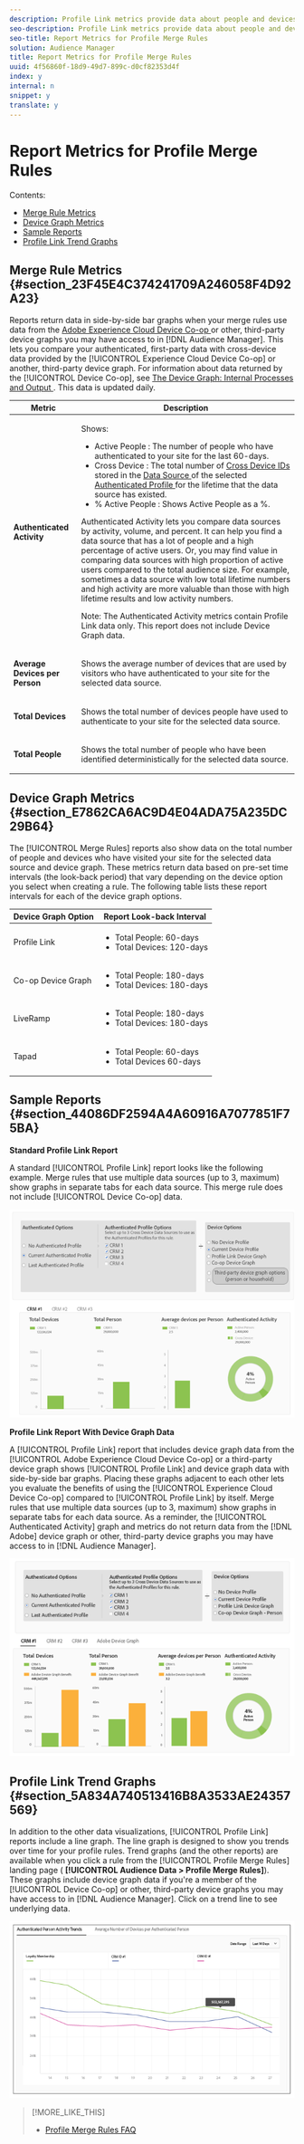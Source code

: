 ```yaml
---
description: Profile Link metrics provide data about people and devices that authenticate to your site. The data and graphs in Profile Link update dynamically as you create a merge rules or when you click an existing rule from the Profile Merge Rules dashboard. These metrics can include device graph from the Adobe Experience Cloud Device Co-op or other third-party device graph sources.
seo-description: Profile Link metrics provide data about people and devices that authenticate to your site. The data and graphs in Profile Link update dynamically as you create a merge rules or when you click an existing rule from the Profile Merge Rules dashboard. These metrics can include device graph from the Adobe Experience Cloud Device Co-op or other third-party device graph sources.
seo-title: Report Metrics for Profile Merge Rules
solution: Audience Manager
title: Report Metrics for Profile Merge Rules
uuid: 4f56860f-18d9-49d7-899c-d0cf82353d4f
index: y
internal: n
snippet: y
translate: y
---
```


# Report Metrics for Profile Merge Rules

Contents: 


<ul class="simplelist"> 
 <li> <a href="../../c_features/profile-link-intro/profile-link-metrics.md#section_23F45E4C374241709A246058F4D92A23" format="dita" scope="local"> Merge Rule Metrics </a> </li> 
 <li> <a href="../../c_features/profile-link-intro/profile-link-metrics.md#section_E7862CA6AC9D4E04ADA75A235DC29B64" format="dita" scope="local"> Device Graph Metrics </a> </li> 
 <li> <a href="../../c_features/profile-link-intro/profile-link-metrics.md#section_44086DF2594A4A60916A7077851F75BA" format="dita" scope="local"> Sample Reports </a> </li> 
 <li> <a href="../../c_features/profile-link-intro/profile-link-metrics.md#section_5A834A740513416B8A3533AE24357569" format="dita" scope="local"> Profile Link Trend Graphs </a> </li> 
</ul>



## Merge Rule Metrics {#section_23F45E4C374241709A246058F4D92A23}

Reports return data in side-by-side bar graphs when your merge rules use data from the [ Adobe Experience Cloud Device Co-op ](https://marketing.adobe.com/resources/help/en_US/mcdc/) or other, third-party device graphs you may have access to in [!DNL  Audience Manager]. This lets you compare your authenticated, first-party data with cross-device data provided by the [!UICONTROL  Experience Cloud Device Co-op] or another, third-party device graph. For information about data returned by the [!UICONTROL  Device Co-op], see [ The Device Graph: Internal Processes and Output ](https://marketing.adobe.com/resources/help/en_US/mcdc/mcdc-processes.html). This data is updated daily. 



<table id="table_A7FB2F9804F84AC8A6DD05C0E6EE7555"> 
 <thead> 
  <tr> 
   <th colname="col1" class="entry"> Metric </th> 
   <th colname="col2" class="entry"> Description </th> 
  </tr> 
 </thead>
 <tbody> 
  <tr> 
   <td colname="col1"> <p> <b>Authenticated Activity</b> </p> </td> 
   <td colname="col2"> <p>Shows: </p> 
    <ul id="ul_7F7373919A4A49028EF4BF7B28D9F8E9"> 
     <li id="li_FE2F93C496D64ED8928B3E522C9585EA"> <span class="wintitle"> Active People </span>: The number of people who have authenticated to your site for the last 60-days. </li> 
     <li id="li_60CFD26EE68B442683C0ED5FED1A79C8"> <span class="wintitle"> Cross Device </span>: The total number of <a href="../../c_features/profile-link-intro/merge-rules-start/create-cross-device-datasource.md#concept_3B7696B3EC77416492D3B99EBD79EA44" format="dita" scope="local"> Cross Device IDs </a> stored in the <a href="../../c_features/c_datasources/create-datasource.md#concept_3B7696B3EC77416492D3B99EBD79EA44" format="dita" scope="local"> Data Source </a> of the selected <a href="../../c_features/profile-link-intro/merge-rule-definitions.md#concept_44FFF67CD9654DB2B43ECA13C2FD1CE0" format="dita" scope="local"> Authenticated Profile </a> for the lifetime that the data source has existed. </li> 
     <li id="li_F2F07B6A326C4A18B79A0CF2C47D9677"> <span class="wintitle"> % Active People </span>: Shows <span class="wintitle"> Active People </span> as a %. </li> 
    </ul> <p> <span class="wintitle"> Authenticated Activity </span> lets you compare data sources by activity, volume, and percent. It can help you find a data source that has a lot of people and a high percentage of active users. Or, you may find value in comparing data sources with high proportion of active users compared to the total audience size. For example, sometimes a data source with low total lifetime numbers and high activity are more valuable than those with high lifetime results and low activity numbers. </p> <p> <p>Note:  The <span class="wintitle"> Authenticated Activity </span> metrics contain <span class="wintitle"> Profile Link </span> data only. This report does not include <span class="wintitle"> Device Graph </span> data. </p> </p> </td> 
  </tr> 
  <tr> 
   <td colname="col1"> <p> <b>Average Devices per Person</b> </p> </td> 
   <td colname="col2"> <p> Shows the average number of devices that are used by visitors who have authenticated to your site for the selected data source. </p> </td> 
  </tr> 
  <tr> 
   <td colname="col1"> <p> <b>Total Devices</b> </p> </td> 
   <td colname="col2"> <p>Shows the total number of devices people have used to authenticate to your site for the selected data source. </p> </td> 
  </tr> 
  <tr> 
   <td colname="col1"> <p> <b>Total People</b> </p> </td> 
   <td colname="col2"> <p>Shows the total number of people who have been identified deterministically for the selected data source. </p> </td> 
  </tr> 
 </tbody> 
</table>


## Device Graph Metrics {#section_E7862CA6AC9D4E04ADA75A235DC29B64}

The [!UICONTROL  Merge Rules] reports also show data on the total number of people and devices who have visited your site for the selected data source and device graph. These metrics return data based on pre-set time intervals (the look-back period) that vary depending on the device option you select when creating a rule. The following table lists these report intervals for each of the device graph options. 



<table id="table_038983EBC71F4A55BBCA99212AC5DEE6"> 
 <thead> 
  <tr> 
   <th colname="col1" class="entry"> Device Graph Option </th> 
   <th colname="col2" class="entry"> Report Look-back Interval </th> 
  </tr> 
 </thead>
 <tbody> 
  <tr> 
   <td colname="col1"> <p> <span class="uicontrol"> Profile Link </span> </p> </td> 
   <td colname="col2"> <p> 
     <ul id="ul_B2FF2341573840549FFB96579F537082"> 
      <li id="li_B37323C2F2434F41B407500AC5C15447">Total People: 60-days </li> 
      <li id="li_08D911224A60418BBB3CFB4E70CE73D4">Total Devices: 120-days </li> 
     </ul> </p> </td> 
  </tr> 
  <tr> 
   <td colname="col1"> <p> <span class="uicontrol"> Co-op Device Graph </span> </p> </td> 
   <td colname="col2"> <p> 
     <ul id="ul_64AD1DD89DF64703B70B973A463BA020"> 
      <li id="li_D7D3A3871F434CBFA71BE8929EB41648">Total People: 180-days </li> 
      <li id="li_125D387986B2463EB310203CE5857EDA">Total Devices: 180-days </li> 
     </ul> </p> </td> 
  </tr> 
  <tr> 
   <td colname="col1"> <p> <span class="uicontrol"> LiveRamp </span> </p> </td> 
   <td colname="col2"> <p> 
     <ul id="ul_2772F3AD7E1440789B635794ECDE8DFB"> 
      <li id="li_1432363829D64615B1D349A3722D6268">Total People: 180-days </li> 
      <li id="li_D5C0E3CE92524B54BBD36C73A326292B">Total Devices: 180-days </li> 
     </ul> </p> </td> 
  </tr> 
  <tr> 
   <td colname="col1"> <p> <span class="uicontrol"> Tapad </span> </p> </td> 
   <td colname="col2"> <p> 
     <ul id="ul_274529DB58E6442E95C6AD89BECB1362"> 
      <li id="li_67102211A72A4E47AACFE5E369793C17">Total People: 60-days </li> 
      <li id="li_3E8F3DA6A7B5487895A626674DA363A5">Total Devices 60-days </li> 
     </ul> </p> </td> 
  </tr> 
 </tbody> 
</table>


## Sample Reports {#section_44086DF2594A4A60916A7077851F75BA}

**Standard Profile Link Report** 

A standard [!UICONTROL  Profile Link] report looks like the following example. Merge rules that use multiple data sources (up to 3, maximum) show graphs in separate tabs for each data source. This merge rule does not include [!UICONTROL  Device Co-op] data. 

![](assets/coop-metrics1.png) 

**Profile Link Report With Device Graph Data** 

A [!UICONTROL  Profile Link] report that includes device graph data from the [!UICONTROL  Adobe Experience Cloud Device Co-op] or a third-party device graph shows [!UICONTROL  Profile Link] and device graph data with side-by-side bar graphs. Placing these graphs adjacent to each other lets you evaluate the benefits of using the [!UICONTROL  Experience Cloud Device Co-op] compared to [!UICONTROL  Profile Link] by itself. Merge rules that use multiple data sources (up to 3, maximum) show graphs in separate tabs for each data source. As a reminder, the [!UICONTROL  Authenticated Activity] graph and metrics do not return data from the [!DNL  Adobe] device graph or other, third-party device graphs you may have access to in [!DNL  Audience Manager]. 

![](assets/coop-metrics2.png) 

## Profile Link Trend Graphs {#section_5A834A740513416B8A3533AE24357569}

In addition to the other data visualizations, [!UICONTROL  Profile Link] reports include a line graph. The line graph is designed to show you trends over time for your profile rules. Trend graphs (and the other reports) are available when you click a rule from the [!UICONTROL  Profile Merge Rules] landing page ( **[!UICONTROL  Audience Data > Profile Merge Rules]**). These graphs include device graph data if you're a member of the [!UICONTROL  Device Co-op] or other, third-party device graphs you may have access to in [!DNL  Audience Manager]. Click on a trend line to see underlying data. 

![](assets/authenticated_trends.png) 
>[!MORE_LIKE_THIS]
>
>* [ Profile Merge Rules FAQ ](profile-merge-faq.md#concept_C8E29A974E194B62B0BAC1CCDD0DF4FF)
